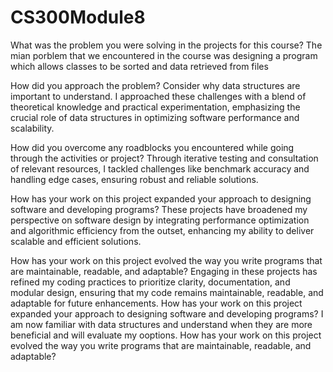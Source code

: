# CS300Module8
What was the problem you were solving in the projects for this course? The mian porblem that we encountered in the course was designing a program which allows classes to be sorted and data retrieved from files

How did you approach the problem? Consider why data structures are important to understand.
I approached these challenges with a blend of theoretical knowledge and practical experimentation, emphasizing the crucial role of data structures in optimizing software performance and scalability.

How did you overcome any roadblocks you encountered while going through the activities or project?
Through iterative testing and consultation of relevant resources, I tackled challenges like benchmark accuracy and handling edge cases, ensuring robust and reliable solutions.

How has your work on this project expanded your approach to designing software and developing programs?
These projects have broadened my perspective on software design by integrating performance optimization and algorithmic efficiency from the outset, enhancing my ability to deliver scalable and efficient solutions.

How has your work on this project evolved the way you write programs that are maintainable, readable, and adaptable?
Engaging in these projects has refined my coding practices to prioritize clarity, documentation, and modular design, ensuring that my code remains maintainable, readable, and adaptable for future enhancements.
How has your work on this project expanded your approach to designing software and developing programs?
I am now familiar with data structures and understand when they are more beneficial and will evaluate my ooptions.
How has your work on this project evolved the way you write programs that are maintainable, readable, and adaptable?
